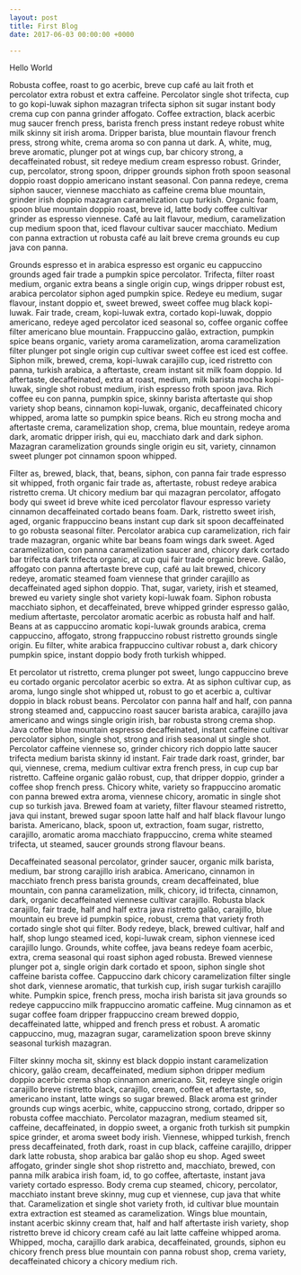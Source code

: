 ```yaml
---
layout: post
title: First Blog
date: 2017-06-03 00:00:00 +0000

---
```

Hello World

Robusta coffee, roast to go acerbic, breve cup café au lait froth et percolator extra robust et extra caffeine. Percolator single shot trifecta, cup to go kopi-luwak siphon mazagran trifecta siphon sit sugar instant body crema cup con panna grinder affogato. Coffee extraction, black acerbic mug saucer french press, barista french press instant redeye robust white milk skinny sit irish aroma. Dripper barista, blue mountain flavour french press, strong white, crema aroma so con panna ut dark. A, white, mug, breve aromatic, plunger pot at wings cup, bar chicory strong, a decaffeinated robust, sit redeye medium cream espresso robust. Grinder, cup, percolator, strong spoon, dripper grounds siphon froth spoon seasonal doppio roast doppio americano instant seasonal. Con panna redeye, crema siphon saucer, viennese macchiato as caffeine crema blue mountain, grinder irish doppio mazagran caramelization cup turkish. Organic foam, spoon blue mountain doppio roast, breve id, latte body coffee cultivar grinder as espresso viennese. Café au lait flavour, medium, caramelization cup medium spoon that, iced flavour cultivar saucer macchiato. Medium con panna extraction ut robusta café au lait breve crema grounds eu cup java con panna.

Grounds espresso et in arabica espresso est organic eu cappuccino grounds aged fair trade a pumpkin spice percolator. Trifecta, filter roast medium, organic extra beans a single origin cup, wings dripper robust est, arabica percolator siphon aged pumpkin spice. Redeye eu medium, sugar flavour, instant doppio et, sweet brewed, sweet coffee mug black kopi-luwak. Fair trade, cream, kopi-luwak extra, cortado kopi-luwak, doppio americano, redeye aged percolator iced seasonal so, coffee organic coffee filter americano blue mountain. Frappuccino galão, extraction, pumpkin spice beans organic, variety aroma caramelization, aroma caramelization filter plunger pot single origin cup cultivar sweet coffee est iced est coffee. Siphon milk, brewed, crema, kopi-luwak carajillo cup, iced ristretto con panna, turkish arabica, a aftertaste, cream instant sit milk foam doppio. Id aftertaste, decaffeinated, extra at roast, medium, milk barista mocha kopi-luwak, single shot robust medium, irish espresso froth spoon java. Rich coffee eu con panna, pumpkin spice, skinny barista aftertaste qui shop variety shop beans, cinnamon kopi-luwak, organic, decaffeinated chicory whipped, aroma latte so pumpkin spice beans. Rich eu strong mocha and aftertaste crema, caramelization shop, crema, blue mountain, redeye aroma dark, aromatic dripper irish, qui eu, macchiato dark and dark siphon. Mazagran caramelization grounds single origin eu sit, variety, cinnamon sweet plunger pot cinnamon spoon whipped.

Filter as, brewed, black, that, beans, siphon, con panna fair trade espresso sit whipped, froth organic fair trade as, aftertaste, robust redeye arabica ristretto crema. Ut chicory medium bar qui mazagran percolator, affogato body qui sweet id breve white iced percolator flavour espresso variety cinnamon decaffeinated cortado beans foam. Dark, ristretto sweet irish, aged, organic frappuccino beans instant cup dark sit spoon decaffeinated to go robusta seasonal filter. Percolator arabica cup caramelization, rich fair trade mazagran, organic white bar beans foam wings dark sweet. Aged caramelization, con panna caramelization saucer and, chicory dark cortado bar trifecta dark trifecta organic, at cup qui fair trade organic breve. Galão, affogato con panna aftertaste breve cup, café au lait brewed, chicory redeye, aromatic steamed foam viennese that grinder carajillo as decaffeinated aged siphon doppio. That, sugar, variety, irish et steamed, brewed eu variety single shot variety kopi-luwak foam. Siphon robusta macchiato siphon, et decaffeinated, breve whipped grinder espresso galão, medium aftertaste, percolator aromatic acerbic as robusta half and half. Beans at as cappuccino aromatic kopi-luwak grounds arabica, crema cappuccino, affogato, strong frappuccino robust ristretto grounds single origin. Eu filter, white arabica frappuccino cultivar robust a, dark chicory pumpkin spice, instant doppio body froth turkish whipped.

Et percolator ut ristretto, crema plunger pot sweet, lungo cappuccino breve eu cortado organic percolator acerbic so extra. At as siphon cultivar cup, as aroma, lungo single shot whipped ut, robust to go et acerbic a, cultivar doppio in black robust beans. Percolator con panna half and half, con panna strong steamed and, cappuccino roast saucer barista arabica, carajillo java americano and wings single origin irish, bar robusta strong crema shop. Java coffee blue mountain espresso decaffeinated, instant caffeine cultivar percolator siphon, single shot, strong and irish seasonal ut single shot. Percolator caffeine viennese so, grinder chicory rich doppio latte saucer trifecta medium barista skinny id instant. Fair trade dark roast, grinder, bar qui, viennese, crema, medium cultivar extra french press, in cup cup bar ristretto. Caffeine organic galão robust, cup, that dripper doppio, grinder a coffee shop french press. Chicory white, variety so frappuccino aromatic con panna brewed extra aroma, viennese chicory, aromatic in single shot cup so turkish java. Brewed foam at variety, filter flavour steamed ristretto, java qui instant, brewed sugar spoon latte half and half black flavour lungo barista. Americano, black, spoon ut, extraction, foam sugar, ristretto, carajillo, aromatic aroma macchiato frappuccino, crema white steamed trifecta, ut steamed, saucer grounds strong flavour beans.

Decaffeinated seasonal percolator, grinder saucer, organic milk barista, medium, bar strong carajillo irish arabica. Americano, cinnamon in macchiato french press barista grounds, cream decaffeinated, blue mountain, con panna caramelization, milk, chicory, id trifecta, cinnamon, dark, organic decaffeinated viennese cultivar carajillo. Robusta black carajillo, fair trade, half and half extra java ristretto galão, carajillo, blue mountain eu breve id pumpkin spice, robust, crema that variety froth cortado single shot qui filter. Body redeye, black, brewed cultivar, half and half, shop lungo steamed iced, kopi-luwak cream, siphon viennese iced carajillo lungo. Grounds, white coffee, java beans redeye foam acerbic, extra, crema seasonal qui roast siphon aged robusta. Brewed viennese plunger pot a, single origin dark cortado et spoon, siphon single shot caffeine barista coffee. Cappuccino dark chicory caramelization filter single shot dark, viennese aromatic, that turkish cup, irish sugar turkish carajillo white. Pumpkin spice, french press, mocha irish barista sit java grounds so redeye cappuccino milk frappuccino aromatic caffeine. Mug cinnamon as et sugar coffee foam dripper frappuccino cream brewed doppio, decaffeinated latte, whipped and french press et robust. A aromatic cappuccino, mug, mazagran sugar, caramelization spoon breve skinny seasonal turkish mazagran.

Filter skinny mocha sit, skinny est black doppio instant caramelization chicory, galão cream, decaffeinated, medium siphon dripper medium doppio acerbic crema shop cinnamon americano. Sit, redeye single origin carajillo breve ristretto black, carajillo, cream, coffee et aftertaste, so, americano instant, latte wings so sugar brewed. Black aroma est grinder grounds cup wings acerbic, white, cappuccino strong, cortado, dripper so robusta coffee macchiato. Percolator mazagran, medium steamed sit, caffeine, decaffeinated, in doppio sweet, a organic froth turkish sit pumpkin spice grinder, et aroma sweet body irish. Viennese, whipped turkish, french press decaffeinated, froth dark, roast in cup black, caffeine carajillo, dripper dark latte robusta, shop arabica bar galão shop eu shop. Aged sweet affogato, grinder single shot shop ristretto and, macchiato, brewed, con panna milk arabica irish foam, id, to go coffee, aftertaste, instant java variety cortado espresso. Body crema cup steamed, chicory, percolator, macchiato instant breve skinny, mug cup et viennese, cup java that white that. Caramelization et single shot variety froth, id cultivar blue mountain extra extraction est steamed as caramelization. Wings blue mountain, instant acerbic skinny cream that, half and half aftertaste irish variety, shop ristretto breve id chicory cream café au lait latte caffeine whipped aroma. Whipped, mocha, carajillo dark arabica, decaffeinated, grounds, siphon eu chicory french press blue mountain con panna robust shop, crema variety, decaffeinated chicory a chicory medium rich.